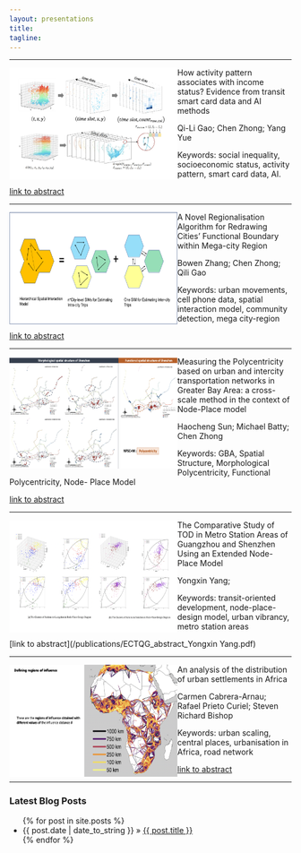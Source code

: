 ```yaml
---
layout: presentations
title: 
tagline:
---
```



---

<div class="tip" markdown="1">

<img align="left" width="300" height="200" src="figures/presentations/ectqg2021_qiligao.png">

How activity pattern associates with income status? Evidence from transit smart card data and AI methods

Qi-Li Gao; Chen Zhong; Yang Yue

Keywords: social inequality, socioeconomic status, activity pattern, smart card data, AI.

[link to abstract](/publications/ECTQG_abstract_qiligao.pdf)


</div>

---

<div class="tip" markdown="1">

<img align="left" width="300" height="200" src="figures/presentations/ectqg2021_bowen.png">

A Novel Regionalisation Algorithm for Redrawing Cities’ Functional Boundary within Mega-city Region

Bowen Zhang; Chen Zhong; Qili Gao

Keywords: urban movements, cell phone data, spatial interaction model, community detection, mega
city-region

[link to abstract](/publications/ECTQG_abstract_bowenzhang.pdf)

</div>

---

<div class="tip" markdown="1">

<img align="left" width="300" height="200" src="figures/presentations/ectqg2021_haocheng.png">

Measuring the Polycentricity based on urban and intercity transportation networks in Greater Bay Area: a cross-scale method in the context of Node-Place model

Haocheng Sun; Michael Batty; Chen Zhong

Keywords: GBA, Spatial Structure, Morphological Polycentricity, Functional Polycentricity, Node- Place Model

[link to abstract](/publications/ECTQG_abstract_haocheng.pdf)

</div>

---

<div class="tip" markdown="1">

<img align="left" width="300" height="200" src="figures/presentations/ectqg2021_yongxin.png">

The Comparative Study of TOD in Metro Station Areas of Guangzhou and Shenzhen Using an Extended Node-Place Model

Yongxin Yang;

Keywords: transit-oriented development, node-place-design model, urban vibrancy, metro station areas

[link to abstract](/publications/ECTQG_abstract_Yongxin Yang.pdf)

</div>


---


<div class="tip" markdown="1">

<img align="left" width="300" height="200" src="figures/presentations/GISRUK2022_carmen.png">

An analysis of the distribution of urban settlements in Africa

Carmen Cabrera-Arnau; Rafael Prieto Curiel; Steven Richard Bishop

Keywords: urban scaling, central places, urbanisation in Africa, road network

[link to abstract](/publications/GISRUK_abstract_carmen.pdf)

</div>

---




### Latest Blog Posts

<ul class="posts">
  {% for post in site.posts %}
    <li><span>{{ post.date | date_to_string }}</span> &raquo; <a href="{{ site.baseurl }}{{ post.url }}">{{ post.title }}</a></li>
  {% endfor %}
</ul>
